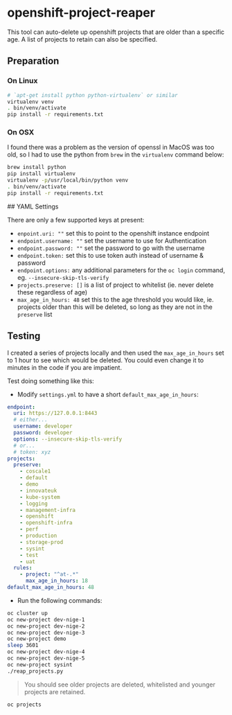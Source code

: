 # openshift-project-reaper

This tool can auto-delete up openshift projects that are older than a specific age.  A list of projects to retain can also be specified.


## Preparation


### On Linux

```bash
# `apt-get install python python-virtualenv` or similar
virtualenv venv
. bin/venv/activate
pip install -r requirements.txt
```


### On OSX

I found there was a problem as the version of openssl in MacOS was too old, so I had to use the python from `brew` in the `virtualenv` command below:

```bash
brew install python
pip install virtualenv
virtualenv -p/usr/local/bin/python venv
. bin/venv/activate
pip install -r requirements.txt
```


## YAML Settings

There are only a few supported keys at present:

  - `enpoint.uri: ""` set this to point to the openshift instance endpoint
  - `endpoint.username: ""` set the username to use for Authentication
  - `endpoint.password: ""` set the password to go with the username
  - `endpoint.token:` set this to use token auth instead of username & password
  - `endpoint.options:` any additional parameters for the `oc login` command, eg. `--insecure-skip-tls-verify`
  - `projects.preserve: []` is a list of project to whitelist (ie. never delete these regardless of age)
  - `max_age_in_hours: 48` set this to the age threshold you would like, ie. projects older than this will be deleted, so long as they are not in the `preserve` list


## Testing

I created a series of projects locally and then used the `max_age_in_hours` set to 1 hour to see which would be deleted.  You could even change it to minutes in the code if you are impatient.

Test doing something like this:

- Modify `settings.yml` to have a short `default_max_age_in_hours`:

```yaml
endpoint:
  uri: https://127.0.0.1:8443
  # either...
  username: developer
  password: developer
  options: --insecure-skip-tls-verify
  # or...
  # token: xyz
projects:
  preserve:
    - coscale1
    - default
    - demo
    - innovateuk
    - kube-system
    - logging
    - management-infra
    - openshift
    - openshift-infra
    - perf
    - production
    - storage-prod
    - sysint
    - test
    - uat
  rules:
    - project: "^at-.*"
      max_age_in_hours: 18
default_max_age_in_hours: 48
```

- Run the following commands:

```bash
oc cluster up
oc new-project dev-nige-1
oc new-project dev-nige-2
oc new-project dev-nige-3
oc new-project demo
sleep 3601
oc new-project dev-nige-4
oc new-project dev-nige-5
oc new-project sysint
./reap_projects.py
```

> You should see older projects are deleted, whitelisted and younger projects are retained.

```bash
oc projects
```
